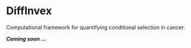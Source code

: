 # DiffInvex
Computational framework for quantifying conditional selection in cancer.

***Coming soon ...***
